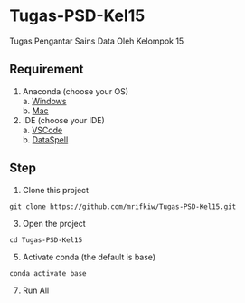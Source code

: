 # Tugas-PSD-Kel15
Tugas Pengantar Sains Data Oleh Kelompok 15

## Requirement

1. Anaconda (choose your OS)</br> 
		a. [Windows](https://www.datacamp.com/community/tutorials/installing-anaconda-windows)</br>
	  b. [Mac](https://www.datacamp.com/community/tutorials/installing-anaconda-mac-os-x)
2. IDE (choose your IDE)</br> 
		a. [VSCode](https://code.visualstudio.com)</br> 
		b. [DataSpell](https://www.jetbrains.com/dataspell)

## Step

 1. Clone this project
```
git clone https://github.com/mrifkiw/Tugas-PSD-Kel15.git
```
 3. Open the project
```
cd Tugas-PSD-Kel15 
```
 5. Activate conda (the default is base)
```
conda activate base
```
 7. Run All

